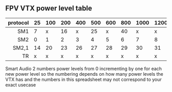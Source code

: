 ## FPV VTX power level table


|protocol| 25 | 100 | 200 | 400 | 500 | 600 | 800 | 1000 | 1200 | 1600 |
|-------:|----|-----|-----|-----|-----|-----|-----|------|------|------|
|     SM1| 7  |  x  |  16 |  x  |  25 |  x  |  40 |  x   |   x  |  x   |
|     SM2| 0  |  1  |  2  |  3  |  4  |  5  |  6  |  7   |   8  |  9   |   
|   SM2,1| 14 | 20  |  23 | 26  | 27  |  28 |  29 |  30  |  31  |  32  |
|      TR| x  |  x  |  x  |  x  |  x  |  x  |  x  |  x  |  x  |  x  |

Smart Audio 2 numbers power levels from 0 incrementing by one for each new power level so the numbering depends on how many power levels the VTX has and the numbers in this spreadsheet may not correspond to your exact usecase
